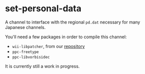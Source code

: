 # set-personal-data

A channel to interface with the regional `pd.dat` necessary for many Japanese channels.

You'll need a few packages in order to compile this channel:
 - `wii-libpatcher`, from our [repository](https://github.com/WiiLink24/repository)
 - `ppc-freetype`
 - `ppc-libvorbisidec`

It is currently still a work in progress.
